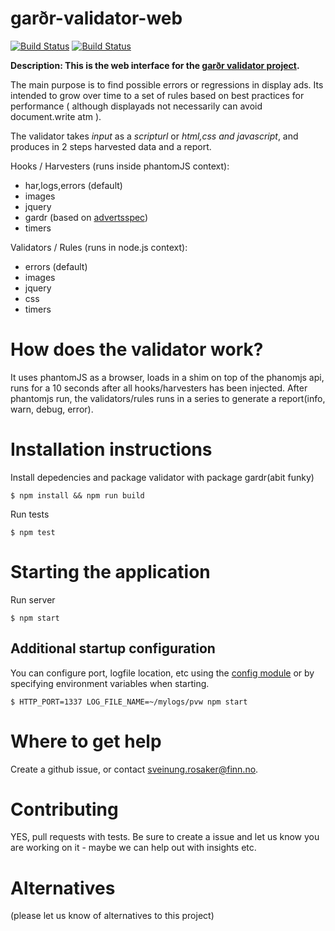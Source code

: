 garðr-validator-web
=============

[![Build Status](https://travis-ci.org/gardr/validator-web.png)](https://travis-ci.org/gardr/validator-web)
[![Build Status](https://drone.io/github.com/gardr/validator-web/status.png)](https://drone.io/github.com/gardr/validator-web/latest)

**Description: This is the web interface for the [garðr validator project](http://gardr.github.io/).**

The main purpose is to find possible errors or regressions in display ads. Its intended to grow over time to a set of rules based on best practices for performance ( although displayads not necessarily can avoid document.write atm ).

The validator takes _input_ as a _scripturl_ or _html,css and javascript_, and produces in 2 steps harvested data and a report.

Hooks / Harvesters (runs inside phantomJS context):
* har,logs,errors (default)
* images
* jquery
* gardr (based on [advertsspec](https://github.com/finn-no/advertsspec/blob/master/specification.md))
* timers

Validators / Rules (runs in node.js context):
* errors (default)
* images
* jquery
* css
* timers


# How does the validator work?

It uses phantomJS as a browser, loads in a shim on top of the phanomjs api, runs for a 10 seconds after all hooks/harvesters has been injected.
After phantomjs run, the validators/rules runs in a series to generate a report(info, warn, debug, error).


# Installation instructions

Install depedencies and package validator with package gardr(abit funky)

    $ npm install && npm run build

Run tests

    $ npm test

# Starting the application

Run server

    $ npm start

## Additional startup configuration

You can configure port, logfile location, etc using the [config module](lib/config.js) or by specifying environment variables when starting.

	$ HTTP_PORT=1337 LOG_FILE_NAME=~/mylogs/pvw npm start

# Where to get help

Create a github issue, or contact sveinung.rosaker@finn.no.


# Contributing

YES, pull requests with tests. Be sure to create a issue and let us know you are working on it - maybe we can help out with insights etc.

# Alternatives

(please let us know of alternatives to this project)
